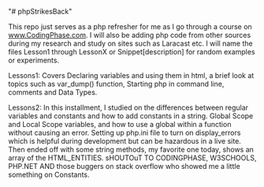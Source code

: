 "# phpStrikesBack"

This repo just serves as a php refresher for me as I go through a course on www.CodingPhase.com.
I will also be adding php code from other sources during my research and study on sites such as Laracast etc.
I will name the files Lesson1 through LessonX or Snippet[description] for random examples or experiments.

Lessons1: Covers Declaring variables and using them in html, a brief look at topics such as
var_dump() function, Starting php in command line, comments and Data Types.

Lessons2: In this installment, I studied on the differences between regular variables and constants and how to add constants in a string.
Global Scope and Local Scope variables, and how to use a global within a function without causing an error. Setting up php.ini file to turn on display_errors which is helpful during development but can be hazardous in a live site. Then ended off with some string methods, my favorite one today, shows an array of the HTML_ENTITIES. sHOUTOuT TO CODINGPHASE, W3SCHOOLS, PHP.NET AND those buggers on stack overflow who showed me a little something on Constants.
